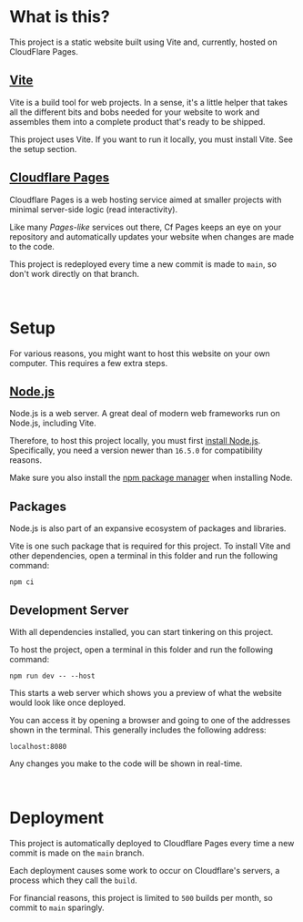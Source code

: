 # What is this?

This project is a static website built using Vite and, currently, hosted on CloudFlare Pages.

## [Vite](https://vitejs.dev/)

Vite is a build tool for web projects. In a sense, it's a little helper that takes all the different bits and bobs needed for your website to work and assembles them into a complete product that's ready to be shipped.

This project uses Vite. If you want to run it locally, you must install Vite. See the setup section.

## [Cloudflare Pages](https://pages.cloudflare.com/)

Cloudflare Pages is a web hosting service aimed at smaller projects with minimal server-side logic (read interactivity).

Like many <i>Pages-like</i> services out there, Cf Pages keeps an eye on your repository and automatically updates your website when changes are made to the code.

This project is redeployed every time a new commit is made to `main`, so don't work directly on that branch.

<br>

# Setup

For various reasons, you might want to host this website on your own computer. This requires a few extra steps.

## [Node.js](https://nodejs.org/)

Node.js is a web server. A great deal of modern web frameworks run on Node.js, including Vite.

Therefore, to host this project locally, you must first [install Node.js](https://nodejs.org/en/download/package-manager). Specifically, you need a version newer than `16.5.0` for compatibility reasons.

Make sure you also install the [npm package manager](https://nodejs.org/en/learn/getting-started/an-introduction-to-the-npm-package-manager) when installing Node.

## Packages

Node.js is also part of an expansive ecosystem of packages and libraries.

Vite is one such package that is required for this project. To install Vite and other dependencies, open a terminal in this folder and run the following command:

```
npm ci
```

## Development Server

With all dependencies installed, you can start tinkering on this project.

To host the project, open a terminal in this folder and run the following command:

```
npm run dev -- --host
```

This starts a web server which shows you a preview of what the website would look like once deployed.

You can access it by opening a browser and going to one of the addresses shown in the terminal. This generally includes the following address:

```
localhost:8080
```

Any changes you make to the code will be shown in real-time.

<br>

# Deployment

This project is automatically deployed to Cloudflare Pages every time a new commit is made on the `main` branch.

Each deployment causes some work to occur on Cloudflare's servers, a process which they call the `build`.

For financial reasons, this project is limited to `500` builds per month, so commit to `main` sparingly.

